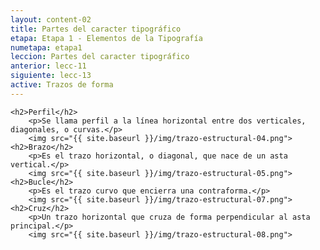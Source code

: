```yaml
---
layout: content-02
title: Partes del caracter tipográfico
etapa: Etapa 1 - Elementos de la Tipografía
numetapa: etapa1
leccion: Partes del caracter tipográfico
anterior: lecc-11
siguiente: lecc-13
active: Trazos de forma
---
```


<div class="col-md-4 extracto">

</div>

<div class="col-md-8">

	<h2>Perfil</h2>
		<p>Se llama perfil a la línea horizontal entre dos verticales, diagonales, o curvas.</p>
		<img src="{{ site.baseurl }}/img/trazo-estructural-04.png">
	<h2>Brazo</h2>
		<p>Es el trazo horizontal, o diagonal, que nace de un asta vertical.</p>
		<img src="{{ site.baseurl }}/img/trazo-estructural-05.png">
	<h2>Bucle</h2>
		<p>Es el trazo curvo que encierra una contraforma.</p>
		<img src="{{ site.baseurl }}/img/trazo-estructural-07.png">
	<h2>Cruz</h2>
		<p>Un trazo horizontal que cruza de forma perpendicular al asta principal.</p>
		<img src="{{ site.baseurl }}/img/trazo-estructural-08.png">

</div>